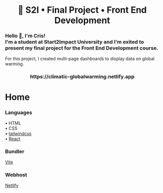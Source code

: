 <h1 align="center">🚀 S2I • Final Project • Front End Development</h1>
<h3 align="left">Hello 👋, I'm Cris!<br>
I'm a student at Start2Impact University and I'm exited to present my final project for the Front End Development course.</h3>
<p align="left">For this project, I created multi-page dashboards to display data on global warming.</h3>
<h3 align="center">https://climatic-globalwarming.netlify.app</h3>

# Home


### Languages
• HTML<br>
• CSS<br>
• [tailwindcss](https://tailwindcss.com)<br>
• [React](https://react.dev)<br>

### Bundler 
[Vite](https://vitejs.dev)

### Webhost
[Netlify](https://www.netlify.com)
